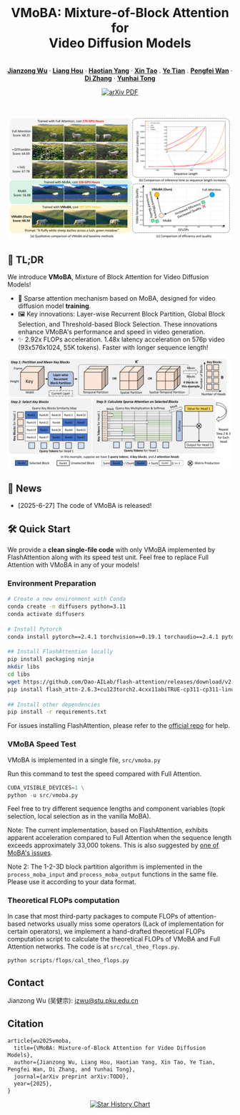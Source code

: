 <br />
<p align="center">
  <h1 align="center">VMoBA: Mixture-of-Block Attention for <br> Video Diffusion Models</h1>
  <p align="center">
    <br />
    <a href="https://jianzongwu.github.io/"><strong>Jianzong Wu</strong></a>
    ·
    <a href="https://liang-hou.github.io/"><strong>Liang Hou</strong></a>
    ·
    <a href="https://yanght321.github.io/"><strong>Haotian Yang</strong></a>
    ·
    <a href="https://www.xtao.website/"><strong>Xin Tao</strong></a>
    .
    <a href="https://tyfeld.github.io/"><strong>Ye Tian</strong></a>
    .
    <a href="https://scholar.google.com/citations?user=P6MraaYAAAAJ&hl=en"><strong>Pengfei Wan</strong></a>
    ·
    <a href="https://ieeexplore.ieee.org/author/922173984202299"><strong>Di Zhang</strong></a>
    ·
    <a href="https://scholar.google.com/citations?user=T4gqdPkAAAAJ"><strong>Yunhai Tong</strong></a>
  </p>

  <p align="center">
    <a href='TODO'>
      <img src='https://img.shields.io/badge/Paper-PDF-green?style=flat&logo=arXiv&logoColor=green' alt='arXiv PDF'>
    </a>
  </p>
<br />

![teaser](assets/images/teaser.png)

## 🚀 TL;DR

We introduce **VMoBA**, Mixture of Block Attention for Video Diffusion Models!

- 🌟 Sparse attention mechanism based on MoBA, designed for video diffusion model **training**.
- 🖼️ Key innovations: Layer-wise Recurrent Block Partition, Global Block Selection, and Threshold-based Block Selection. These innovations enhance VMoBA's performance and speed in video generation.
- ✨ 2.92x FLOPs acceleration. 1.48x latency acceleration on 576p video (93x576x1024, 55K tokens). Faster with longer sequence length!

![](assets/images/architecture.png)


## 🎉 News

- [2025-6-27] The code of VMoBA is released!

## 🛠️ Quick Start

We provide a **clean single-file code** with only VMoBA implemented by FlashAttention along with its speed test unit. Feel free to replace Full Attention with VMoBA in any of your models!

### Environment Preparation

``` bash
# Create a new environment with Conda
conda create -n diffusers python=3.11
conda activate diffusers

# Install Pytorch
conda install pytorch==2.4.1 torchvision==0.19.1 torchaudio==2.4.1 pytorch-cuda=12.1 -c pytorch -c nvidia

## Install FlashAttention locally
pip install packaging ninja
mkdir libs
cd libs
wget https://github.com/Dao-AILab/flash-attention/releases/download/v2.6.3/flash_attn-2.6.3+cu123torch2.4cxx11abiTRUE-cp311-cp311-linux_x86_64.whl
pip install flash_attn-2.6.3+cu123torch2.4cxx11abiTRUE-cp311-cp311-linux_x86_64.whl

## Install other dependencies
pip install -r requirements.txt
```

For issues installing FlashAttention, please refer to the [official repo](https://github.com/Dao-AILab/flash-attention) for help.


### VMoBA Speed Test

VMoBA is implemented in a single file, `src/vmoba.py`

Run this command to test the speed compared with Full Attention.

``` python
CUDA_VISIBLE_DEVICES=1 \
python -u src/vmoba.py
```

Feel free to try different sequence lengths and component variables (topk selection, local selection as in the vanilla MoBA).

Note: The current implementation, based on FlashAttention, exhibits apparent acceleration compared to Full Attention when the sequence length exceeds approximately 33,000 tokens. This is also suggested by [one of MoBA's issues](https://github.com/MoonshotAI/MoBA/issues/9).

Note 2: The 1-2-3D block partition algorithm is implemented in the `process_moba_input` and `process_moba_output` functions in the same file. Please use it according to your data format. 


### Theoretical FLOPs computation

In case that most third-party packages to compute FLOPs of attention-based networks usually miss some operators (Lack of implementation for certain operators), we implement a hand-drafted theoretical FLOPs computation script to calculate the theoretical FLOPs of VMoBA and Full Attention networks. The code is at `src/cal_theo_flops.py`.

``` python
python scripts/flops/cal_theo_flops.py
```


## Contact

Jianzong Wu (吴健宗): jzwu@stu.pku.edu.cn


## Citation

```
article{wu2025vmoba,
  title={VMoBA: Mixture-of-Block Attention for Video Diffusion Models},
  author={Jianzong Wu, Liang Hou, Haotian Yang, Xin Tao, Ye Tian, Pengfei Wan, Di Zhang, and Yunhai Tong},
  journal={arXiv preprint arXiv:TODO},
  year={2025},
}
```


<p align="center">
  <a href="https://star-history.com/#KwaiVGI/VMoBA&Date">
    <img src="https://api.star-history.com/svg?repos=KwaiVGI/VMoBA&type=Date" alt="Star History Chart">
  </a>
</p>
